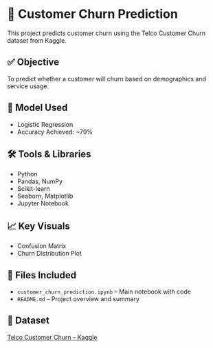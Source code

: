 # 🧠 Customer Churn Prediction

This project predicts customer churn using the Telco Customer Churn dataset from Kaggle.



## ✅ Objective
To predict whether a customer will churn based on demographics and service usage.



## 🧠 Model Used
- Logistic Regression
- Accuracy Achieved: ~79%



## 🛠️ Tools & Libraries
- Python
- Pandas, NumPy
- Scikit-learn
- Seaborn, Matplotlib
- Jupyter Notebook



## 📈 Key Visuals
- Confusion Matrix
- Churn Distribution Plot


## 📂 Files Included
- `customer_churn_prediction.ipynb` – Main notebook with code
- `README.md` – Project overview and summary



## 🔗 Dataset
[Telco Customer Churn – Kaggle](https://www.kaggle.com/datasets/blastchar/telco-customer-churn)
